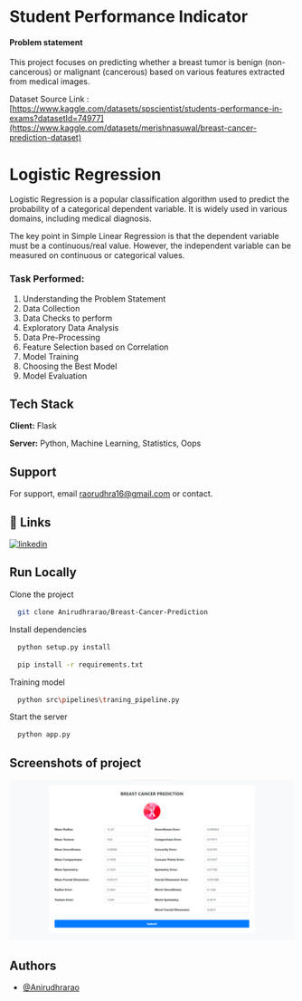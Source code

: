 # Student Performance Indicator

#### Problem statement
This project focuses on predicting whether a breast tumor is benign (non-cancerous) or malignant (cancerous) based on various features extracted from medical images.

Dataset Source Link :
[https://www.kaggle.com/datasets/spscientist/students-performance-in-exams?datasetId=74977](https://www.kaggle.com/datasets/merishnasuwal/breast-cancer-prediction-dataset)


# Logistic Regression
Logistic Regression is a popular classification algorithm used to predict the probability of a categorical dependent variable. It is widely used in various domains, including medical diagnosis.

The key point in Simple Linear Regression is that the dependent variable must be a continuous/real value. However, the independent variable can be measured on continuous or categorical values.
### Task Performed:
1. Understanding the Problem Statement
2. Data Collection
3. Data Checks to perform
4. Exploratory Data Analysis
5. Data Pre-Processing
6. Feature Selection based on Correlation
7. Model Training
8. Choosing the Best Model
9. Model Evaluation


## Tech Stack

**Client:** Flask

**Server:** Python, Machine Learning, Statistics, Oops


## Support

For support, email raorudhra16@gmail.com or contact.


## 🔗 Links
[![linkedin](https://img.shields.io/badge/linkedin-0A66C2?style=for-the-badge&logo=linkedin&logoColor=white)](https://www.linkedin.com/in/rao-anirudhra-aa013b240/)


## Run Locally

Clone the project

```bash
  git clone Anirudhrarao/Breast-Cancer-Prediction
```

Install dependencies

```bash
  python setup.py install
```

```bash
  pip install -r requirements.txt
```
Training model 

```bash
  python src\pipelines\traning_pipeline.py
```

Start the server

```bash
  python app.py
```


## Screenshots of project

![App Screenshot](https://raw.githubusercontent.com/Anirudhrarao/Breast-Cancer-Predictor/main/screenshot/cancer1.png)

## Authors

- [@Anirudhrarao](https://github.com/Anirudhrarao)

